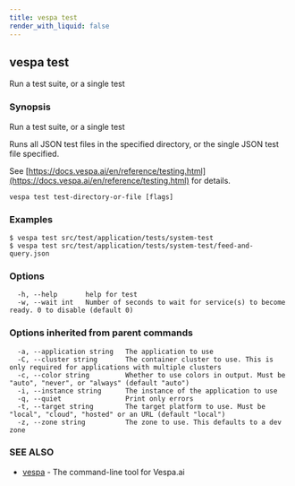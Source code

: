 ```yaml
---
title: vespa test
render_with_liquid: false
---
```


## vespa test

Run a test suite, or a single test

### Synopsis

Run a test suite, or a single test

Runs all JSON test files in the specified directory, or the single JSON test file specified.

See [https://docs.vespa.ai/en/reference/testing.html](https://docs.vespa.ai/en/reference/testing.html) for details.

```
vespa test test-directory-or-file [flags]
```

### Examples

```
$ vespa test src/test/application/tests/system-test
$ vespa test src/test/application/tests/system-test/feed-and-query.json
```

### Options

```
  -h, --help       help for test
  -w, --wait int   Number of seconds to wait for service(s) to become ready. 0 to disable (default 0)
```

### Options inherited from parent commands

```
  -a, --application string   The application to use
  -C, --cluster string       The container cluster to use. This is only required for applications with multiple clusters
  -c, --color string         Whether to use colors in output. Must be "auto", "never", or "always" (default "auto")
  -i, --instance string      The instance of the application to use
  -q, --quiet                Print only errors
  -t, --target string        The target platform to use. Must be "local", "cloud", "hosted" or an URL (default "local")
  -z, --zone string          The zone to use. This defaults to a dev zone
```

### SEE ALSO

* [vespa](vespa.html)	 - The command-line tool for Vespa.ai

